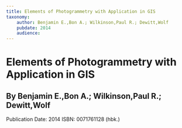 ```yaml
---
title: Elements of Photogrammetry with Application in GIS
taxonomy:
	author: Benjamin E.,Bon A.; Wilkinson,Paul R.; Dewitt,Wolf
	pubdate: 2014
	audience: 
---
```

# Elements of Photogrammetry with Application in GIS
## By Benjamin E.,Bon A.; Wilkinson,Paul R.; Dewitt,Wolf


Publication Date: 2014
ISBN: 0071761128 (hbk.)